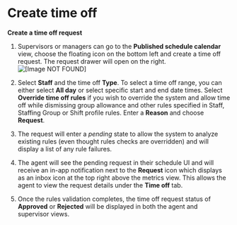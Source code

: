 # Create time off<a name="create-time-off-to"></a>

**Create a time off request**

1. Supervisors or managers can go to the **Published schedule calendar** view, choose the floating icon on the bottom left and create a time off request\. The request drawer will open on the right\.  
![\[Image NOT FOUND\]](http://docs.aws.amazon.com/connect/latest/adminguide/images/create-time-off-to.png)

1. Select **Staff** and the time off **Type**\. To select a time off range, you can either select **All day** or select specific start and end date times\. Select **Override time off rules** if you wish to override the system and allow time off while dismissing group allowance and other rules specified in Staff, Staffing Group or Shift profile rules\. Enter a **Reason** and choose **Request**\.

1. The request will enter a *pending* state to allow the system to analyze existing rules \(even thought rules checks are overridden\) and will display a list of any rule failures\.

1. The agent will see the pending request in their schedule UI and will receive an in\-app notification next to the **Request** icon which displays as an inbox icon at the top right above the metrics view\. This allows the agent to view the request details under the **Time off** tab\.

1. Once the rules validation completes, the time off request status of **Approved** or **Rejected** will be displayed in both the agent and supervisor views\.